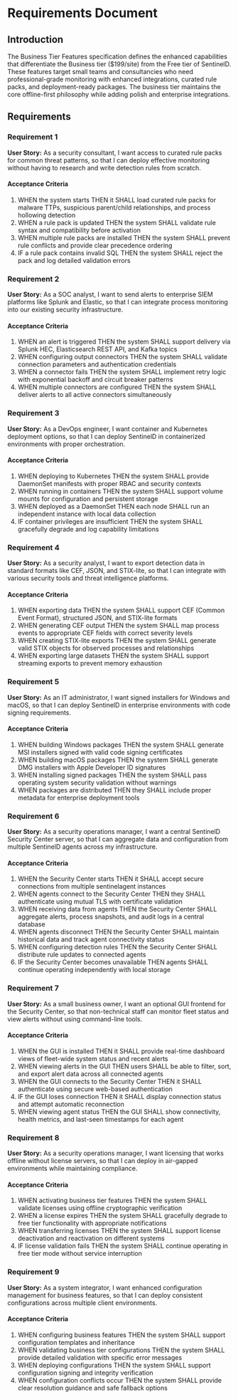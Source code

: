 # Requirements Document

## Introduction

The Business Tier Features specification defines the enhanced capabilities that differentiate the Business tier ($199/site) from the Free tier of SentinelD. These features target small teams and consultancies who need professional-grade monitoring with enhanced integrations, curated rule packs, and deployment-ready packages. The business tier maintains the core offline-first philosophy while adding polish and enterprise integrations.

## Requirements

### Requirement 1

**User Story:** As a security consultant, I want access to curated rule packs for common threat patterns, so that I can deploy effective monitoring without having to research and write detection rules from scratch.

#### Acceptance Criteria

1. WHEN the system starts THEN it SHALL load curated rule packs for malware TTPs, suspicious parent/child relationships, and process hollowing detection
2. WHEN a rule pack is updated THEN the system SHALL validate rule syntax and compatibility before activation
3. WHEN multiple rule packs are installed THEN the system SHALL prevent rule conflicts and provide clear precedence ordering
4. IF a rule pack contains invalid SQL THEN the system SHALL reject the pack and log detailed validation errors

### Requirement 2

**User Story:** As a SOC analyst, I want to send alerts to enterprise SIEM platforms like Splunk and Elastic, so that I can integrate process monitoring into our existing security infrastructure.

#### Acceptance Criteria

1. WHEN an alert is triggered THEN the system SHALL support delivery via Splunk HEC, Elasticsearch REST API, and Kafka topics
2. WHEN configuring output connectors THEN the system SHALL validate connection parameters and authentication credentials
3. WHEN a connector fails THEN the system SHALL implement retry logic with exponential backoff and circuit breaker patterns
4. WHEN multiple connectors are configured THEN the system SHALL deliver alerts to all active connectors simultaneously

### Requirement 3

**User Story:** As a DevOps engineer, I want container and Kubernetes deployment options, so that I can deploy SentinelD in containerized environments with proper orchestration.

#### Acceptance Criteria

1. WHEN deploying to Kubernetes THEN the system SHALL provide DaemonSet manifests with proper RBAC and security contexts
2. WHEN running in containers THEN the system SHALL support volume mounts for configuration and persistent storage
3. WHEN deployed as a DaemonSet THEN each node SHALL run an independent instance with local data collection
4. IF container privileges are insufficient THEN the system SHALL gracefully degrade and log capability limitations

### Requirement 4

**User Story:** As a security analyst, I want to export detection data in standard formats like CEF, JSON, and STIX-lite, so that I can integrate with various security tools and threat intelligence platforms.

#### Acceptance Criteria

1. WHEN exporting data THEN the system SHALL support CEF (Common Event Format), structured JSON, and STIX-lite formats
2. WHEN generating CEF output THEN the system SHALL map process events to appropriate CEF fields with correct severity levels
3. WHEN creating STIX-lite exports THEN the system SHALL generate valid STIX objects for observed processes and relationships
4. WHEN exporting large datasets THEN the system SHALL support streaming exports to prevent memory exhaustion

### Requirement 5

**User Story:** As an IT administrator, I want signed installers for Windows and macOS, so that I can deploy SentinelD in enterprise environments with code signing requirements.

#### Acceptance Criteria

1. WHEN building Windows packages THEN the system SHALL generate MSI installers signed with valid code signing certificates
2. WHEN building macOS packages THEN the system SHALL generate DMG installers with Apple Developer ID signatures
3. WHEN installing signed packages THEN the system SHALL pass operating system security validation without warnings
4. WHEN packages are distributed THEN they SHALL include proper metadata for enterprise deployment tools

### Requirement 6

**User Story:** As a security operations manager, I want a central SentinelD Security Center server, so that I can aggregate data and configuration from multiple SentinelD agents across my infrastructure.

#### Acceptance Criteria

1. WHEN the Security Center starts THEN it SHALL accept secure connections from multiple sentinelagent instances
2. WHEN agents connect to the Security Center THEN they SHALL authenticate using mutual TLS with certificate validation
3. WHEN receiving data from agents THEN the Security Center SHALL aggregate alerts, process snapshots, and audit logs in a central database
4. WHEN agents disconnect THEN the Security Center SHALL maintain historical data and track agent connectivity status
5. WHEN configuring detection rules THEN the Security Center SHALL distribute rule updates to connected agents
6. IF the Security Center becomes unavailable THEN agents SHALL continue operating independently with local storage

### Requirement 7

**User Story:** As a small business owner, I want an optional GUI frontend for the Security Center, so that non-technical staff can monitor fleet status and view alerts without using command-line tools.

#### Acceptance Criteria

1. WHEN the GUI is installed THEN it SHALL provide real-time dashboard views of fleet-wide system status and recent alerts
2. WHEN viewing alerts in the GUI THEN users SHALL be able to filter, sort, and export alert data across all connected agents
3. WHEN the GUI connects to the Security Center THEN it SHALL authenticate using secure web-based authentication
4. IF the GUI loses connection THEN it SHALL display connection status and attempt automatic reconnection
5. WHEN viewing agent status THEN the GUI SHALL show connectivity, health metrics, and last-seen timestamps for each agent

### Requirement 8

**User Story:** As a security operations manager, I want licensing that works offline without license servers, so that I can deploy in air-gapped environments while maintaining compliance.

#### Acceptance Criteria

1. WHEN activating business tier features THEN the system SHALL validate licenses using offline cryptographic verification
2. WHEN a license expires THEN the system SHALL gracefully degrade to free tier functionality with appropriate notifications
3. WHEN transferring licenses THEN the system SHALL support license deactivation and reactivation on different systems
4. IF license validation fails THEN the system SHALL continue operating in free tier mode without service interruption

### Requirement 9

**User Story:** As a system integrator, I want enhanced configuration management for business features, so that I can deploy consistent configurations across multiple client environments.

#### Acceptance Criteria

1. WHEN configuring business features THEN the system SHALL support configuration templates and inheritance
2. WHEN validating business tier configurations THEN the system SHALL provide detailed validation with specific error messages
3. WHEN deploying configurations THEN the system SHALL support configuration signing and integrity verification
4. WHEN configuration conflicts occur THEN the system SHALL provide clear resolution guidance and safe fallback options
